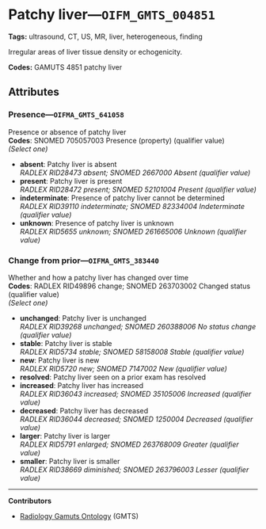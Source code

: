 # Patchy liver—`OIFM_GMTS_004851`

**Tags:** ultrasound, CT, US, MR, liver, heterogeneous, finding

Irregular areas of liver tissue density or echogenicity.

**Codes:** GAMUTS 4851 patchy liver

## Attributes

### Presence—`OIFMA_GMTS_641058`

Presence or absence of patchy liver  
**Codes**: SNOMED 705057003 Presence (property) (qualifier value)  
*(Select one)*

- **absent**: Patchy liver is absent  
_RADLEX RID28473 absent; SNOMED 2667000 Absent (qualifier value)_
- **present**: Patchy liver is present  
_RADLEX RID28472 present; SNOMED 52101004 Present (qualifier value)_
- **indeterminate**: Presence of patchy liver cannot be determined  
_RADLEX RID39110 indeterminate; SNOMED 82334004 Indeterminate (qualifier value)_
- **unknown**: Presence of patchy liver is unknown  
_RADLEX RID5655 unknown; SNOMED 261665006 Unknown (qualifier value)_

### Change from prior—`OIFMA_GMTS_383440`

Whether and how a patchy liver has changed over time  
**Codes**: RADLEX RID49896 change; SNOMED 263703002 Changed status (qualifier value)  
*(Select one)*

- **unchanged**: Patchy liver is unchanged  
_RADLEX RID39268 unchanged; SNOMED 260388006 No status change (qualifier value)_
- **stable**: Patchy liver is stable  
_RADLEX RID5734 stable; SNOMED 58158008 Stable (qualifier value)_
- **new**: Patchy liver is new  
_RADLEX RID5720 new; SNOMED 7147002 New (qualifier value)_
- **resolved**: Patchy liver seen on a prior exam has resolved  
- **increased**: Patchy liver has increased  
_RADLEX RID36043 increased; SNOMED 35105006 Increased (qualifier value)_
- **decreased**: Patchy liver has decreased  
_RADLEX RID36044 decreased; SNOMED 1250004 Decreased (qualifier value)_
- **larger**: Patchy liver is larger  
_RADLEX RID5791 enlarged; SNOMED 263768009 Greater (qualifier value)_
- **smaller**: Patchy liver is smaller  
_RADLEX RID38669 diminished; SNOMED 263796003 Lesser (qualifier value)_

---

**Contributors**

- [Radiology Gamuts Ontology](https://gamuts.net/) (GMTS)